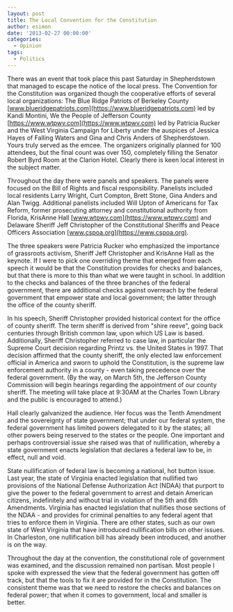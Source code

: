 ```yaml
---
layout: post
title: The Local Convention for the Constitution
author: esimon
date: '2013-02-27 00:00:00'
categories:
  - Opinion
tags:
  - Politics
---
```

There was an event that took place this past Saturday in Shepherdstown that managed to escape the notice of the local press. The Convention for the Constitution was organized though the cooperative efforts of several local organizations: The Blue Ridge Patriots of Berkeley County [www.blueridgepatriots.com](https://www.blueridgepatriots.com) led by Kandi Montini, We the People of Jefferson County [https://www.wtpwv.com](https://www.wtpwv.com) led by Patricia Rucker and the West Virginia Campaign for Liberty under the auspices of Jessica Hayes of Falling Waters and Gina and Chris Anders of Shepherdstown. Yours truly served as the emcee. The organizers originally planned for 100 attendees, but the final count was over 150, completely filling the Senator Robert Byrd Room at the Clarion Hotel. Clearly there is keen local interest in the subject matter. 

Throughout the day there were panels and speakers. The panels were focused on the Bill of Rights and fiscal responsibility. Panelists included local residents Larry Wright, Curt Compton, Brett Stone, Gina Anders and Alan Twigg. Additional panelists included Will Upton of Americans for Tax Reform, former prosecuting attorney and constitutional authority from Florida, KrisAnne Hall [www.wtpwv.com](https://www.wtpwv.com) and Delaware Sheriff Jeff Christopher of the Constitutional Sheriffs and Peace Officers Association [www.cspoa.org](https://www.cspoa.org). 

The three speakers were Patricia Rucker who emphasized the importance of grassroots activism, Sheriff Jeff Christopher and KrisAnne Hall as the keynote. If I were to pick one overriding theme that emerged from each speech it would be that the Constitution provides for checks and balances, but that there is more to this than what we were taught in school. In addition to the checks and balances of the three branches of the federal government, there are additional checks against overreach by the federal government that empower state and local government; the latter through the office of the county sheriff. 

In his speech, Sheriff Christopher provided historical context for the office of county sheriff. The term sheriff is derived from "shire reeve", going back centuries through British common law, upon which US Law is based. Additionally, Sheriff Christopher referred to case law, in particular the Supreme Court decision regarding Printz vs. the United States in 1997. That decision affirmed that the county sheriff, the only elected law enforcement official in America and sworn to uphold the Constitution, is the supreme law enforcement authority in a county - even taking precedence over the federal government. (By the way, on March 5th, the Jefferson County Commission will begin hearings regarding the appointment of our county sheriff. The meeting will take place at 9:30AM at the Charles Town Library and the public is encouraged to attend.)

Hall clearly galvanized the audience. Her focus was the Tenth Amendment and the sovereignty of state government; that under our federal system, the federal government has limited powers delegated to it by the states; all other powers being reserved to the states or the people. One important and perhaps controversial issue she raised was that of nullification, whereby a state government enacts legislation that declares a federal law to be, in effect, null and void. 

State nullification of federal law is becoming a national, hot button issue. Last year, the state of Virginia enacted legislation that nullified two provisions of the National Defense Authorization Act (NDAA) that purport to give the power to the federal government to arrest and detain American citizens, indefinitely and without trial in violation of the 5th and 6th Amendments. Virginia has enacted legislation that nullifies those sections of the NDAA - and provides for criminal penalties to any federal agent that tries to enforce them in Virginia. There are other states, such as our own state of West Virginia that have introduced nullification bills on other issues. In Charleston, one nullification bill has already been introduced, and another is on the way. 

Throughout the day at the convention, the constitutional role of government was examined, and the discussion remained non partisan. Most people I spoke with expressed the view that the federal government has gotten off track, but that the tools to fix it are provided for in the Constitution. The consistent theme was that we need to restore the checks and balances on federal power; that when it comes to government, local and smaller is better. 


